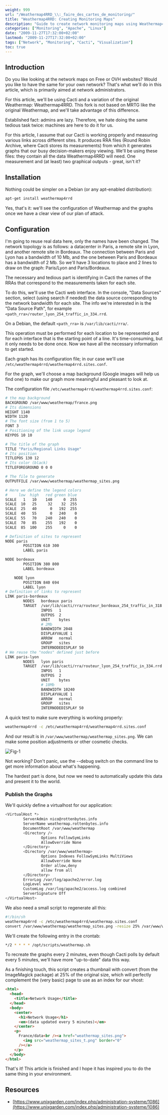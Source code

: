 ```yaml
---
weight: 999
url: "/Weathermap4RRD_\\:_faire_des_cartes_de_monitoring/"
title: "Weathermap4RRD: Creating Monitoring Maps"
description: "Guide to create network monitoring maps using Weathermap4RRD and Cacti"
categories: ["Monitoring", "Apache", "Linux"]
date: "2009-11-27T17:32:00+02:00"
lastmod: "2009-11-27T17:32:00+02:00"
tags: ["Network", "Monitoring", "Cacti", "Visualization"]
toc: true
---
```


## Introduction

Do you like looking at the network maps on Free or OVH websites? Would you like to have the same for your own network? That's what we'll do in this article, which is primarily aimed at network administrators.

For this article, we'll be using Cacti and a variation of the original Weathermap: Weathermap4RRD. This fork is not based on MRTG like the original Weathermap, and we'll take advantage of this difference.

Established fact: admins are lazy. Therefore, we hate doing the same tedious task twice: machines are here to do it for us.

For this article, I assume that our Cacti is working properly and measuring various links across different sites. It produces RRA files (Round Robin Archive, where Cacti stores its measurements) from which it generates graphs that our busy decision-makers enjoy viewing. We'll be using these files: they contain all the data Weathermap4RRD will need. One measurement and (at least) two graphical outputs - great, isn't it?

## Installation

Nothing could be simpler on a Debian (or any apt-enabled distribution):

```bash
apt-get install weathermap4rrd
```

Yes, that's it: we'll see the configuration of Weathermap and the graphs once we have a clear view of our plan of attack.

## Configuration

I'm going to reuse real data here, only the names have been changed. The network topology is as follows: a datacenter in Paris, a remote site in Lyon, and another remote site in Bordeaux. The connection between Paris and Lyon has a bandwidth of 10 Mb, and the one between Paris and Bordeaux has a bandwidth of 2 Mb. So we'll have 3 locations to place and 2 lines to draw on the graph: Paris/Lyon and Paris/Bordeaux.

The necessary and tedious part is identifying in Cacti the names of the RRAs that correspond to the measurements taken for each site.

To do this, we'll use the Cacti web interface. In the console, "Data Sources" section, select (using search if needed) the data source corresponding to the network bandwidth for each site. The info we're interested in is the "Data Source Path", for example `<path_rra>/router_lyon_254_traffic_in_334.rrd`.

On a Debian, the default `<path_rra>` is `/var/lib/cacti/rra/`.

This operation must be performed for each location to be represented and for each interface that is the starting point of a line. It's time-consuming, but it only needs to be done once. Now we have all the necessary information to get started.

Each graph has its configuration file; in our case we'll use `/etc/weathermap4rrd/weathermap4rrd.sites.conf`.

For the graph, we'll choose a map background (Google images will help us find one) to make our graph more meaningful and pleasant to look at.

The configuration file `/etc/weathermap4rrd/weathermap4rrd.sites.conf`:

```bash
# the map background
BACKGROUND /var/www/weathermap/france.png
# Its dimensions
HEIGHT 1140
WIDTH 1120
# The font size (from 1 to 5)
FONT 3
# Positioning of the link usage legend
KEYPOS 10 10

# The title of the graph
TITLE "Paris/Regional Links Usage"
# Its position
TITLEPOS 130 12
# Its color (black)
TITLEFOREGROUND 0 0 0

# The file to generate
OUTPUTFILE /var/www/weathermap/weathermap_sites.png

# Here we define the legend colors
#     low  high   red green blue
SCALE   1   10    140     0  255
SCALE  10   25     32    32  255
SCALE  25   40      0   192  255
SCALE  40   55      0   240    0
SCALE  55   70    240   240    0
SCALE  70   85    255   192    0
SCALE  85  100    255     0    0

# Definition of sites to represent
NODE paris
        POSITION 610 300
        LABEL paris

NODE bordeaux
        POSITION 380 800
        LABEL bordeaux

	NODE lyon
        POSITION 840 694
        LABEL lyon
# Definition of links to represent
LINK paris-bordeaux
        NODES   bordeaux paris
        TARGET  /var/lib/cacti/rra/routeur_bordeaux_254_traffic_in_318.rrd
                INPOS   1
                OUTPOS  2
                UNIT    bytes
                # 2Mb
                BANDWIDTH 2048
                DISPLAYVALUE 1
                ARROW   normal
                GROUP   sites
                INTERNODEDISPLAY 50
# We reuse the "nodes" defined just before
LINK paris-lyon
        NODES   lyon paris
        TARGET  /var/lib/cacti/rra/routeur_lyon_254_traffic_in_334.rrd
                INPOS   1
                OUTPOS  2
                UNIT    bytes
                # 10Mb
                BANDWIDTH 10240
                DISPLAYVALUE 1
                ARROW   normal
                GROUP   sites
                INTERNODEDISPLAY 50
```

A quick test to make sure everything is working properly:

```bash
weathermap4rrd -c /etc/weathermap4rrd/weathermap4rrd.sites.conf
```

And our result is in `/var/www/weathermap/weathermap_sites.png`. We can make some position adjustments or other cosmetic checks.

![Fig-1](/images/fig-1.avif)

Not working? Don't panic, use the --debug switch on the command line to get more information about what's happening.

The hardest part is done, but now we need to automatically update this data and present it to the world.

### Publish the Graphs

We'll quickly define a virtualhost for our application:

```bash
<VirtualHost *>
        ServerAdmin nico@rottenbytes.info
        ServerName weathermap.rottenbytes.info
        DocumentRoot /var/www/weathermap
        <Directory />
                Options FollowSymLinks
                AllowOverride None
        </Directory>
        <Directory /var/www/weathermap>
                Options Indexes FollowSymLinks MultiViews
                AllowOverride None
                Order allow,deny
                allow from all
        </Directory>
        ErrorLog /var/log/apache2/error.log
        LogLevel warn
        CustomLog /var/log/apache2/access.log combined
        ServerSignature Off
</VirtualHost>
```

We also need a small script to regenerate all this:

```bash
#!/bin/sh
weathermap4rrd -c /etc/weathermap4rrd/weathermap.sites.conf
convert /var/www/weathermap/weathermap_sites.png -resize 25% /var/www/weathermap/weathermap_sites_t.png
```

We'll create the following entry in the crontab:

```bash
*/2 * * * * /opt/scripts/weathermap.sh
```

To recreate the graphs every 2 minutes, even though Cacti polls by default every 5 minutes, we'll have more "up-to-date" data this way.

As a finishing touch, this script creates a thumbnail with convert (from the ImageMagick package) at 25% of the original size, which will perfectly complement the (very basic) page to use as an index for our vhost:

```html
<html>
  <head>
    <title>Network Usage</title>
  </head>
  <body>
    <center>
      <h1>Network Usage</h1>
      <em>(data updated every 5 minutes)</em>
    </center>
    <p>
      France/data<br /><a href="weathermap_sites.png">
        <img src="weathermap_sites_t.png" border="0"
      /></a>
    </p>
  </body>
</html>
```

That's it! This article is finished and I hope it has inspired you to do the same thing in your environment.

## Resources
- [https://www.unixgarden.com/index.php/administration-systeme/1086](https://www.unixgarden.com/index.php/administration-systeme/1086)
